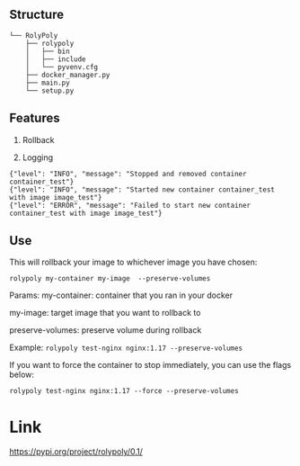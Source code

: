 ## Structure
```
└── RolyPoly
    ├── rolypoly
    │   ├── bin
    │   ├── include
    │   └── pyvenv.cfg
    ├── docker_manager.py
    ├── main.py
    └── setup.py
```

## Features

1. Rollback

2. Logging 
```
{"level": "INFO", "message": "Stopped and removed container container_test"}
{"level": "INFO", "message": "Started new container container_test with image image_test"}
{"level": "ERROR", "message": "Failed to start new container container_test with image image_test"}
```

## Use

This will rollback your image to whichever image you have chosen:

```rolypoly my-container my-image  --preserve-volumes```

Params:
my-container: container that you ran in your docker

my-image: target image that you want to rollback to

preserve-volumes: preserve volume during rollback


Example: ```rolypoly test-nginx nginx:1.17 --preserve-volumes```

If you want to force the container to stop immediately, you can use the flags below: 

```rolypoly test-nginx nginx:1.17 --force --preserve-volumes```


# Link

https://pypi.org/project/rolypoly/0.1/